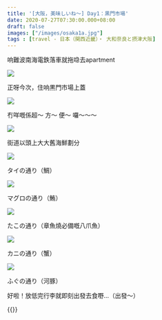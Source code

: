 ```yaml
---
title: '[大阪，美味しいね～] Day1：黒門市場'
date: 2020-07-27T07:30:00.000+08:00
draft: false
images: ["/images/osaka1a.jpg"]
tags : [travel - 日本（関西近畿）・ 大和奈良と摂津大阪]
---
```


响難波南海電鉄落車就拖喼去apartment

![](/images/osaka1a.jpg)

正呀今次，住响黒門市場上蓋

![](/images/osaka1a1.jpg)

冇咩嘅係超～ 方～ 便～ 囉～～～

![](/images/osaka1a2.jpg)

街道以頭上大大舊海鮮劃分

![](/images/osaka1a3.jpg)

タイの通り（鯛）

![](/images/osaka1a4.jpg)

マグロの通り（鮪）

![](/images/osaka1a5.jpg)

たこの通り（章魚燒必備嘅八爪魚）

![](/images/osaka1a6.jpg)

カニの通り（蟹）

![](/images/osaka1a7.jpg)

ふぐの通り（河豚）  
  
  
    
好啦！放低完行李就即刻出發去食嘢...（出發～）


{{<osaka>}}
